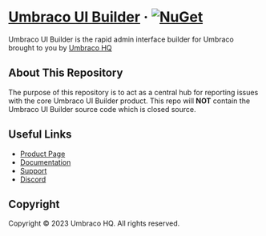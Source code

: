 # [Umbraco UI Builder](https://umbraco.com/products/umbraco-ui-builder) &middot; [![NuGet](https://img.shields.io/nuget/v/Umbraco.UIBuilder.svg?style=modern&label=nuget)](https://www.nuget.org/packages/Umbraco.UIBuilder/) 

Umbraco UI Builder is the rapid admin interface builder for Umbraco brought to you by  [Umbraco HQ](https://umbraco.com/products/umbraco-ui-builder)

## About This Repository

The purpose of this repository is to act as a central hub for reporting issues with the core Umbraco UI Builder product. This repo will **NOT** contain the Umbraco UI Builder source code which is closed source.

## Useful Links

* [Product Page](https://umbraco.com/products/umbraco-ui-builder)
* [Documentation](https://docs.umbraco.com/umbraco-ui-builder)
* [Support](mailto:support@umbraco.com)
* [Discord](https://discord.gg/PSFDAmsG)

## Copyright

Copyright © 2023 Umbraco HQ. All rights reserved.
